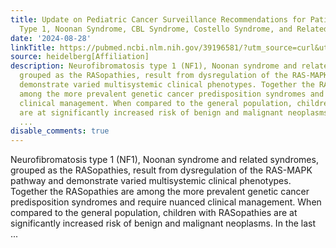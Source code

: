 ```yaml
---
title: Update on Pediatric Cancer Surveillance Recommendations for Patients with Neurofibromatosis
  Type 1, Noonan Syndrome, CBL Syndrome, Costello Syndrome, and Related RASopathies
date: '2024-08-28'
linkTitle: https://pubmed.ncbi.nlm.nih.gov/39196581/?utm_source=curl&utm_medium=rss&utm_campaign=pubmed-2&utm_content=1FakS-2QOkCT8HsMOQP1bCRQ4YzyumYOmxmF0moLsQ3dFB1E9V&fc=20220326224207&ff=20240828182648&v=2.18.0.post9+e462414
source: heidelberg[Affiliation]
description: Neurofibromatosis type 1 (NF1), Noonan syndrome and related syndromes,
  grouped as the RASopathies, result from dysregulation of the RAS-MAPK pathway and
  demonstrate varied multisystemic clinical phenotypes. Together the RASopathies are
  among the more prevalent genetic cancer predisposition syndromes and require nuanced
  clinical management. When compared to the general population, children with RASopathies
  are at significantly increased risk of benign and malignant neoplasms. In the last
  ...
disable_comments: true
---
```

Neurofibromatosis type 1 (NF1), Noonan syndrome and related syndromes, grouped as the RASopathies, result from dysregulation of the RAS-MAPK pathway and demonstrate varied multisystemic clinical phenotypes. Together the RASopathies are among the more prevalent genetic cancer predisposition syndromes and require nuanced clinical management. When compared to the general population, children with RASopathies are at significantly increased risk of benign and malignant neoplasms. In the last ...